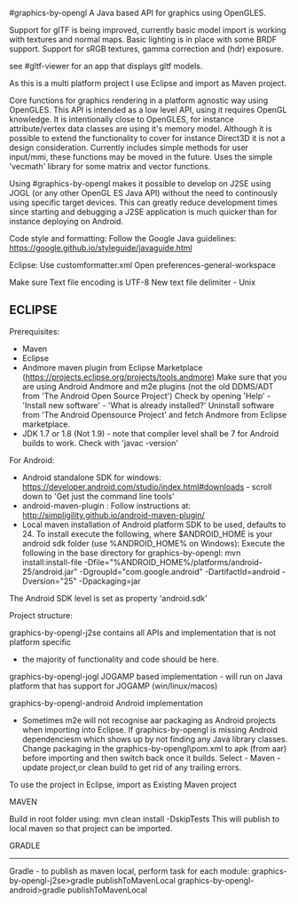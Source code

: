 ﻿#graphics-by-opengl
A Java based API for graphics using OpenGLES.

Support for glTF is being improved, currently basic model import is working with textures and normal maps.
Basic lighting is in place with some BRDF support.
Support for sRGB textures, gamma correction and (hdr) exposure.

see #gltf-viewer for an app that displays gltf models.

As this is a multi platform project I use Eclipse and import as Maven project.

Core functions for graphics rendering in a platform agnostic way using OpenGLES.
This API is intended as a low level API, using it requires OpenGL knowledge.
It is intentionally close to OpenGLES, for instance attribute/vertex data classes are using it's memory model. 
Although it is possible to extend the functionality to cover for instance Direct3D it is not a design consideration.
Currently includes simple methods for user input/mmi, these functions may be moved in the future. 
Uses the simple 'vecmath' library for some matrix and vector functions.

Using #graphics-by-opengl makes it possible to develop on J2SE using JOGL (or any other OpenGL ES Java API) without the need to continously using specific target devices.
This can greatly reduce development times since starting and debugging a J2SE application is much quicker than for instance deploying on Android.

Code style and formatting:
Follow the Google Java guidelines:
https://google.github.io/styleguide/javaguide.html

Eclipse:
Use customformatter.xml
Open preferences-general-workspace

Make sure Text file encoding is UTF-8
New text file delimiter - Unix


ECLIPSE 
----------------------------------------------------------------------
Prerequisites:
- Maven
- Eclipse
- Andmore maven plugin from Eclipse Marketplace (https://projects.eclipse.org/projects/tools.andmore)
Make sure that you are using Android Andmore and m2e plugins (not the old DDMS/ADT from 'The Android Open Source Project')
Check by opening 'Help' - 'Install new software' - 'What is already installed?' 
Uninstall software from 'The Android Opensource Project' and fetch Andmore from Eclipse marketplace.
- JDK 1.7 or 1.8 (Not 1.9) - note that compiler level shall be 7 for Android builds to work.
Check with 'javac -version' 

For Android:
- Android standalone SDK for windows:
https://developer.android.com/studio/index.html#downloads - scroll down to 'Get just the command line tools'
- android-maven-plugin : Follow instructions at: http://simpligility.github.io/android-maven-plugin/
- Local maven installation of Android platform SDK to be used, defaults to 24.
To install execute the following, where $ANDROID_HOME is your android sdk folder (use %ANDROID_HOME% on Windows):
Execute the following in the base directory for graphics-by-opengl:
mvn install:install-file -Dfile="%ANDROID_HOME%/platforms/android-25/android.jar" -DgroupId="com.google.android" -DartifactId=android -Dversion="25" -Dpackaging=jar

The Android SDK level is set as property 'android.sdk'

Project structure:

graphics-by-opengl-j2se contains all APIs and implementation that is not platform specific
- the majority of functionality and code should be here.

graphics-by-opengl-jogl
JOGAMP based implementation - will run on Java platform that has support for JOGAMP (win/linux/macos)

graphics-by-opengl-android
Android implementation
- Sometimes m2e will not recognise aar packaging as Android projects when importing into Eclipse.
If graphics-by-opengl is missing Android dependenciesm which shows up by not finding any Java library classes.
Change packaging in the graphics-by-opengl\pom.xml to apk (from aar) before importing and then switch back once it builds.
Select - Maven - update project,or clean build to get rid of any trailing errors.

To use the project in Eclipse, import as Existing Maven project

MAVEN

Build in root folder using:
mvn clean install -DskipTests
This will publish to local maven so that project can be imported.

GRADLE

----------------------------------------------------------------------

Gradle - to publish as maven local, perform task for each module:
graphics-by-opengl-j2se>gradle publishToMavenLocal
graphics-by-opengl-android>gradle publishToMavenLocal

